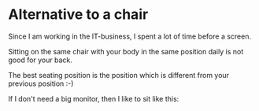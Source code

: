 # Alternative to a chair

Since I am working in the IT-business, I spent a lot of time before a screen.

Sitting on the same chair with your body in the same position daily is not good for your back.

The best seating position is the position which is different from your previous position :-)

If I don't need a big monitor, then I like to sit like this:


